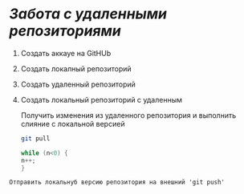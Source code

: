 # ***Забота с удаленными репозиториями***

1. Создать аккауе на  GitHUb
2. Создать локалный репозиторий
3. Создать удаленный репозиторий
4. Создать локальный репозиторий с удаленным

   Получить изменения из удаленного репозитория и выполнить слияние с локальной версией
   ```bash
   git pull
   ```

   ```C#
   while (n<0) {
   n++;
   }
```
Отправить локальнуб версию репозитория на внешний 'git push'   
